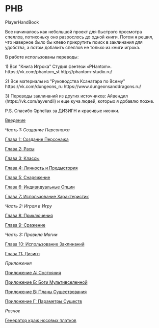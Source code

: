 # PHB
<p>PlayerHandBook</p>
<p>Все начиналось как небольшой проект для быстрого просмотра спеллов, потихоньку оно разрослось до одной книги. Потом я решил, что наверное было бы клево прикрутить поиск в заклинания для удобства, а потом добавить спеллов не только из книги игрока.
<p>В работе использованы переводы:</p>
<p>1) Вся "Книга Игрока" Студия фэнтези «PHantom». https://vk.com/phantom_st http://phantom-studio.ru/</p>
<p>2) Все материалы из "Руководства Ксанатара по Всему" https://vk.com/dungeons_ru https://www.dungeonsanddragons.ru/</p>
<p>3) Переводы заклинаний из других источников: Айвендил (https://vk.com/ayvendil) и еще куча людей, которых я добавлю позже.</p>
<p> P.S. Спасибо Qpheliax за ДИЗИГН и красивые иконки.</p>
<p><a href="Chapter00.html">Введение</a></p>
<p><i>Часть 1: Создание Персонажа</i></p>
<p><a href="Chapter01.html">Глава 1: Создание Персонажа</a></p>
<p><a href="Chapter02.html">Глава 2: Расы</a></p>
<p><a href="Chapter03.html">Глава 3: Классы</a></p>
<p><a href="Chapter04.html">Глава 4: Личность и Предыстория</a></p>
<p><a href="Chapter05.html">Глава 5: Снаряжение</a></p>
<p><a href="Chapter06.html">Глава 6: Индивидуальные Опции</a></p>
<p><a href="Chapter07.html">Глава 7: Использование Характеристик</a></p>
<p><i>Часть 2: Играя в Игру</i></p>
<p><a href="Chapter08.html">Глава 8: Приключения</a></p>
<p><a href="Chapter09.html">Глава 9: Сражение</a></p>
<p><i>Часть 3: Правила Магии</i></p>
<p><a href="Chapter10.html">Глава 10: Использование Заклинаний</a></p>
<p><a href="Chapter11gen.html">Глава 11: Дизигн</a></p>
<p><i>Приложения</i></p>
<p><a href="Attachment01.html">Приложение A: Состояния</a></p>
<p><a href="Attachment02.html">Приложение Б: Боги Мультивселенной</a></p>
<p><a href="Attachment03.html">Приложение В: Планы Существования</a></p>
<p><a href="Attachment04.html">Приложение Г: Параметры Существ</a></p>
<p><i>Разное</i></p>
<p><a href="pocket.html">Генератор краж носовых платков</a></p>
